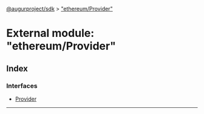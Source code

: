 [@augurproject/sdk](../README.md) > ["ethereum/Provider"](../modules/_ethereum_provider_.md)

# External module: "ethereum/Provider"

## Index

### Interfaces

* [Provider](../interfaces/_ethereum_provider_.provider.md)

---

